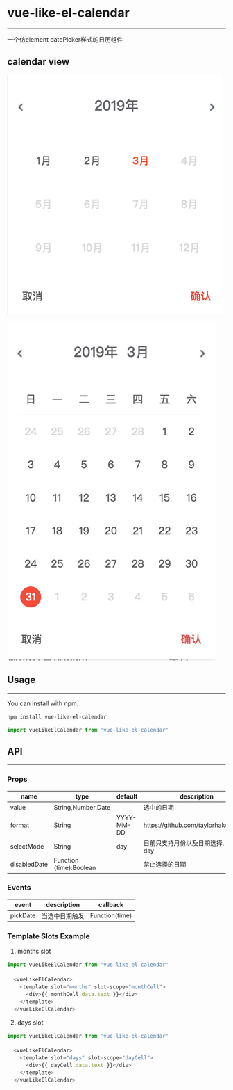 # vue-like-el-calendar
___

一个仿element datePicker样式的日历组件

## calendar view
![avatar](/readmeImg/view1.png)

![avatar](/readmeImg/view2.jpeg)

## Usage
___

You can install with npm.

    npm install vue-like-el-calendar


```javascript
import vueLikeElCalendar from 'vue-like-el-calendar'
``` 

## API
___

### Props

| name           | type                               | default         | description |
| --------------- | ------------------------------ | --------------- | ------------- |
| value           | String,Number,Date        |                     | 选中的日期 |
| format         | String                             | YYYY-MM-DD | https://github.com/taylorhakes/fecha   |
| selectMode  | String                             | day              | 目前只支持月份以及日期选择, month / day |
| disabledDate| Function (time):Boolean |                      | 禁止选择的日期 |

### Events

| event      | description       | callback           |
| ----------- | ------------------- | ------------------ |
| pickDate | 当选中日期触发 | Function(time) |

### Template Slots Example

1. months slot

```javascript
import vueLikeElCalendar from 'vue-like-el-calendar'

  <vueLikeElCalendar>
    <template slot="months" slot-scope="monthCell">
      <div>{{ monthCell.data.text }}</div>
    </template>
  </vueLikeElCalendar>
``` 

2. days slot

```javascript
import vueLikeElCalendar from 'vue-like-el-calendar'

  <vueLikeElCalendar>
    <template slot="days" slot-scope="dayCell">
      <div>{{ dayCell.data.text }}</div>
    </template>
  </vueLikeElCalendar>
``` 